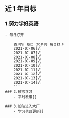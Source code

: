 ## 近 1 年目标

### 1.努力学好英语
    - 每日打开
```
    百词斩 每日 30单词 每日打卡
    2021-07-06[√]
    2021-07-07[√]
    2021-07-08[√]
    2021-07-09[√]
    2021-07-10[√]
    2021-07-11[√]
    2021-07-12[√]
    2021-07-13[√]
    2021-07-14[√]
    ```
### 2.软考学习
    - 平时积累[]

### 3.加油进入大厂
    - 学习代码更新[]



